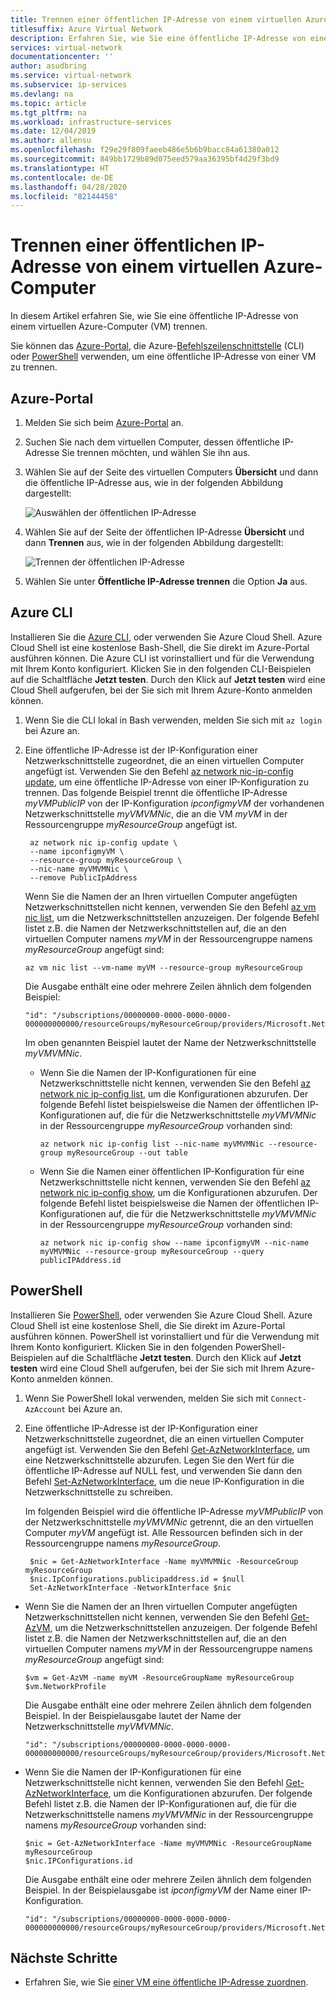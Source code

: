 ```yaml
---
title: Trennen einer öffentlichen IP-Adresse von einem virtuellen Azure-Computer
titlesuffix: Azure Virtual Network
description: Erfahren Sie, wie Sie eine öffentliche IP-Adresse von einem virtuellen Computer trennen.
services: virtual-network
documentationcenter: ''
author: asudbring
ms.service: virtual-network
ms.subservice: ip-services
ms.devlang: na
ms.topic: article
ms.tgt_pltfrm: na
ms.workload: infrastructure-services
ms.date: 12/04/2019
ms.author: allensu
ms.openlocfilehash: f29e29f809faeeb486e5b6b9bacc84a61380a012
ms.sourcegitcommit: 849bb1729b89d075eed579aa36395bf4d29f3bd9
ms.translationtype: HT
ms.contentlocale: de-DE
ms.lasthandoff: 04/28/2020
ms.locfileid: "82144458"
---
```

# <a name="dissociate-a-public-ip-address-from-an-azure-vm"></a>Trennen einer öffentlichen IP-Adresse von einem virtuellen Azure-Computer 

In diesem Artikel erfahren Sie, wie Sie eine öffentliche IP-Adresse von einem virtuellen Azure-Computer (VM) trennen.

Sie können das [Azure-Portal](#azure-portal), die Azure-[Befehlszeilenschnittstelle](#azure-cli) (CLI) oder [PowerShell](#powershell) verwenden, um eine öffentliche IP-Adresse von einer VM zu trennen.

## <a name="azure-portal"></a>Azure-Portal

1. Melden Sie sich beim [Azure-Portal](https://portal.azure.com) an.
2. Suchen Sie nach dem virtuellen Computer, dessen öffentliche IP-Adresse Sie trennen möchten, und wählen Sie ihn aus.
3. Wählen Sie auf der Seite des virtuellen Computers **Übersicht** und dann die öffentliche IP-Adresse aus, wie in der folgenden Abbildung dargestellt:

   ![Auswählen der öffentlichen IP-Adresse](./media/remove-public-ip-address/remove-public-ip-address-2.png)

4. Wählen Sie auf der Seite der öffentlichen IP-Adresse **Übersicht** und dann **Trennen** aus, wie in der folgenden Abbildung dargestellt:

    ![Trennen der öffentlichen IP-Adresse](./media/remove-public-ip-address/remove-public-ip-address-3.png)

5. Wählen Sie unter **Öffentliche IP-Adresse trennen** die Option **Ja** aus.

## <a name="azure-cli"></a>Azure CLI

Installieren Sie die [Azure CLI](/cli/azure/install-azure-cli?toc=%2fazure%2fvirtual-network%2ftoc.json), oder verwenden Sie Azure Cloud Shell. Azure Cloud Shell ist eine kostenlose Bash-Shell, die Sie direkt im Azure-Portal ausführen können. Die Azure CLI ist vorinstalliert und für die Verwendung mit Ihrem Konto konfiguriert. Klicken Sie in den folgenden CLI-Beispielen auf die Schaltfläche **Jetzt testen**. Durch den Klick auf **Jetzt testen** wird eine Cloud Shell aufgerufen, bei der Sie sich mit Ihrem Azure-Konto anmelden können.

1. Wenn Sie die CLI lokal in Bash verwenden, melden Sie sich mit `az login` bei Azure an.
2. Eine öffentliche IP-Adresse ist der IP-Konfiguration einer Netzwerkschnittstelle zugeordnet, die an einen virtuellen Computer angefügt ist. Verwenden Sie den Befehl [az network nic-ip-config update](/cli/azure/network/nic/ip-config?view=azure-cli-latest#az-network-nic-ip-config-update), um eine öffentliche IP-Adresse von einer IP-Konfiguration zu trennen. Das folgende Beispiel trennt die öffentliche IP-Adresse *myVMPublicIP* von der IP-Konfiguration *ipconfigmyVM* der vorhandenen Netzwerkschnittstelle *myVMVMNic*, die an die VM *myVM* in der Ressourcengruppe *myResourceGroup* angefügt ist.
  
   ```azurecli-interactive
    az network nic ip-config update \
    --name ipconfigmyVM \
    --resource-group myResourceGroup \
    --nic-name myVMVMNic \
    --remove PublicIpAddress
   ```

   Wenn Sie die Namen der an Ihren virtuellen Computer angefügten Netzwerkschnittstellen nicht kennen, verwenden Sie den Befehl [az vm nic list](/cli/azure/vm/nic?view=azure-cli-latest#az-vm-nic-list), um die Netzwerkschnittstellen anzuzeigen. Der folgende Befehl listet z.B. die Namen der Netzwerkschnittstellen auf, die an den virtuellen Computer namens *myVM* in der Ressourcengruppe namens *myResourceGroup* angefügt sind:

     ```azurecli-interactive
     az vm nic list --vm-name myVM --resource-group myResourceGroup
     ```

     Die Ausgabe enthält eine oder mehrere Zeilen ähnlich dem folgenden Beispiel:
  
     ```
     "id": "/subscriptions/00000000-0000-0000-0000-000000000000/resourceGroups/myResourceGroup/providers/Microsoft.Network/networkInterfaces/myVMVMNic",
     ```

     Im oben genannten Beispiel lautet der Name der Netzwerkschnittstelle *myVMVMNic*.

   - Wenn Sie die Namen der IP-Konfigurationen für eine Netzwerkschnittstelle nicht kennen, verwenden Sie den Befehl [az network nic ip-config list](/cli/azure/network/nic/ip-config?view=azure-cli-latest#az-network-nic-ip-config-list), um die Konfigurationen abzurufen. Der folgende Befehl listet beispielsweise die Namen der öffentlichen IP-Konfigurationen auf, die für die Netzwerkschnittstelle *myVMVMNic* in der Ressourcengruppe *myResourceGroup* vorhanden sind:

     ```azurecli-interactive
     az network nic ip-config list --nic-name myVMVMNic --resource-group myResourceGroup --out table
     ```

   - Wenn Sie die Namen einer öffentlichen IP-Konfiguration für eine Netzwerkschnittstelle nicht kennen, verwenden Sie den Befehl [az network nic ip-config show](/cli/azure/network/nic/ip-config?view=azure-cli-latest#az-network-nic-ip-config-show), um die Konfigurationen abzurufen. Der folgende Befehl listet beispielsweise die Namen der öffentlichen IP-Konfigurationen auf, die für die Netzwerkschnittstelle *myVMVMNic* in der Ressourcengruppe *myResourceGroup* vorhanden sind:

     ```azurecli-interactive
     az network nic ip-config show --name ipconfigmyVM --nic-name myVMVMNic --resource-group myResourceGroup --query publicIPAddress.id
     ```


## <a name="powershell"></a>PowerShell

Installieren Sie [PowerShell](/powershell/azure/install-az-ps), oder verwenden Sie Azure Cloud Shell. Azure Cloud Shell ist eine kostenlose Shell, die Sie direkt im Azure-Portal ausführen können. PowerShell ist vorinstalliert und für die Verwendung mit Ihrem Konto konfiguriert. Klicken Sie in den folgenden PowerShell-Beispielen auf die Schaltfläche **Jetzt testen**. Durch den Klick auf **Jetzt testen** wird eine Cloud Shell aufgerufen, bei der Sie sich mit Ihrem Azure-Konto anmelden können.

1. Wenn Sie PowerShell lokal verwenden, melden Sie sich mit `Connect-AzAccount` bei Azure an.
2. Eine öffentliche IP-Adresse ist der IP-Konfiguration einer Netzwerkschnittstelle zugeordnet, die an einen virtuellen Computer angefügt ist. Verwenden Sie den Befehl [Get-AzNetworkInterface](/powershell/module/Az.Network/Get-AzNetworkInterface), um eine Netzwerkschnittstelle abzurufen. Legen Sie den Wert für die öffentliche IP-Adresse auf NULL fest, und verwenden Sie dann den Befehl [Set-AzNetworkInterface](/powershell/module/Az.Network/Set-AzNetworkInterface), um die neue IP-Konfiguration in die Netzwerkschnittstelle zu schreiben.

   Im folgenden Beispiel wird die öffentliche IP-Adresse *myVMPublicIP* von der Netzwerkschnittstelle *myVMVMNic* getrennt, die an den virtuellen Computer *myVM* angefügt ist. Alle Ressourcen befinden sich in der Ressourcengruppe namens *myResourceGroup*.
  
   ```azurepowershell
    $nic = Get-AzNetworkInterface -Name myVMVMNic -ResourceGroup myResourceGroup
    $nic.IpConfigurations.publicipaddress.id = $null
    Set-AzNetworkInterface -NetworkInterface $nic
   ```

  - Wenn Sie die Namen der an Ihren virtuellen Computer angefügten Netzwerkschnittstellen nicht kennen, verwenden Sie den Befehl [Get-AzVM](/powershell/module/Az.Compute/Get-AzVM), um die Netzwerkschnittstellen anzuzeigen. Der folgende Befehl listet z.B. die Namen der Netzwerkschnittstellen auf, die an den virtuellen Computer namens *myVM* in der Ressourcengruppe namens *myResourceGroup* angefügt sind:

    ```azurepowershell
    $vm = Get-AzVM -name myVM -ResourceGroupName myResourceGroup
    $vm.NetworkProfile
    ```

     Die Ausgabe enthält eine oder mehrere Zeilen ähnlich dem folgenden Beispiel. In der Beispielausgabe lautet der Name der Netzwerkschnittstelle *myVMVMNic*.
  
     ```
     "id": "/subscriptions/00000000-0000-0000-0000-000000000000/resourceGroups/myResourceGroup/providers/Microsoft.Network/networkInterfaces/myVMVMNic",
     ```

   - Wenn Sie die Namen der IP-Konfigurationen für eine Netzwerkschnittstelle nicht kennen, verwenden Sie den Befehl [Get-AzNetworkInterface](/powershell/module/Az.Network/Get-AzNetworkInterface), um die Konfigurationen abzurufen. Der folgende Befehl listet z.B. die Namen der IP-Konfigurationen auf, die für die Netzwerkschnittstelle namens *myVMVMNic* in der Ressourcengruppe namens *myResourceGroup* vorhanden sind:

     ```azurepowershell-interactive
     $nic = Get-AzNetworkInterface -Name myVMVMNic -ResourceGroupName myResourceGroup
     $nic.IPConfigurations.id
     ```

     Die Ausgabe enthält eine oder mehrere Zeilen ähnlich dem folgenden Beispiel. In der Beispielausgabe ist *ipconfigmyVM* der Name einer IP-Konfiguration.
  
     ```
     "id": "/subscriptions/00000000-0000-0000-0000-000000000000/resourceGroups/myResourceGroup/providers/Microsoft.Network/networkInterfaces/myVMVMNic/ipConfigurations/ipconfigmyVM"
     ```

## <a name="next-steps"></a>Nächste Schritte

- Erfahren Sie, wie Sie [einer VM eine öffentliche IP-Adresse zuordnen](associate-public-ip-address-vm.md).
